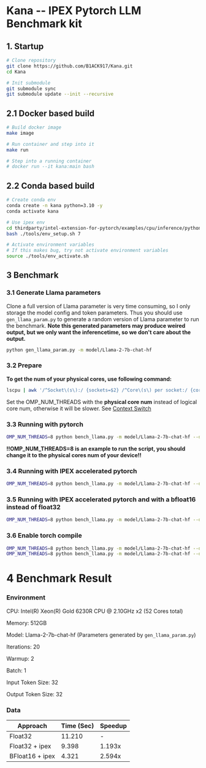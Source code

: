 # Kana -- IPEX Pytorch LLM Benchmark kit

## 1. Startup
``` bash
# Clone repository
git clone https://github.com/B1ACK917/Kana.git
cd Kana

# Init submodule
git submodule sync
git submodule update --init --recursive
```

## 2.1 Docker based build
```bash
# Build docker image
make image

# Run container and step into it
make run

# Step into a running container
# docker run --it kana:main bash
```

## 2.2 Conda based build
```bash
# Create conda env
conda create -n kana python=3.10 -y
conda activate kana

# Use ipex env
cd thirdparty/intel-extension-for-pytorch/examples/cpu/inference/python/llm
bash ./tools/env_setup.sh 7

# Activate environment variables
# If this makes bug, try not activate environment variables
source ./tools/env_activate.sh
```

## 3 Benchmark
### 3.1 Generate Llama parameters
Clone a full version of Llama parameter is very time consuming, so I only storage the model config and token parameters. Thus you should use `gen_llama_param.py` to generate a random version of Llama parameter to run the benchmark.
**Note this generated parameters may produce weired output, but we only want the inferencetime, so we don't care about the output.**
```bash
python gen_llama_param.py -m model/Llama-2-7b-chat-hf
```

### 3.2 Prepare
**To get the num of your physical cores, use following command:**
```bash
lscpu | awk '/^Socket\(s\):/ {sockets=$2} /^Core\(s\) per socket:/ {cores=$4} END {print sockets*cores}'
```
Set the OMP_NUM_THREADS with the **physical core num** instead of logical core num, otherwise it will be slower. See [Context Switch](https://www.techtarget.com/whatis/definition/context-switch)
### 3.3 Running with pytorch
```bash
OMP_NUM_THREADS=8 python bench_llama.py -m model/Llama-2-7b-chat-hf --dtype float32
```
**!!OMP_NUM_THREADS=8 is an example to run the script, you should change it to the physical cores num of your device!!**

### 3.4 Running with IPEX accelerated pytorch
```bash
OMP_NUM_THREADS=8 python bench_llama.py -m model/Llama-2-7b-chat-hf --dtype float32 --ipex
```

### 3.5 Running with IPEX accelerated pytorch and with a bfloat16 instead of float32
```bash
OMP_NUM_THREADS=8 python bench_llama.py -m model/Llama-2-7b-chat-hf --dtype bfloat16 --ipex
```

### 3.6 Enable torch compile
```bash
OMP_NUM_THREADS=8 python bench_llama.py -m model/Llama-2-7b-chat-hf --dtype float32 --ipex --torch-compile
OMP_NUM_THREADS=8 python bench_llama.py -m model/Llama-2-7b-chat-hf --dtype bfloat16 --ipex --torch-compile
```

# 4 Benchmark Result

### Environment
CPU: Intel(R) Xeon(R) Gold 6230R CPU @ 2.10GHz x2 (52 Cores total)

Memory: 512GB

Model: Llama-2-7b-chat-hf (Parameters generated by `gen_llama_param.py`)

Iterations: 20

Warmup: 2

Batch: 1

Input Token Size: 32

Output Token Size: 32

### Data
| Approach | Time (Sec) | Speedup |
| ---- | ---- | ---- |
| Float32 | 11.210 | - |
| Float32 + ipex | 9.398 | 1.193x |
| BFloat16 + ipex | 4.321 | 2.594x |
